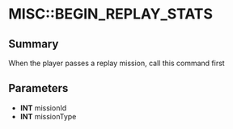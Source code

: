 # MISC::BEGIN_REPLAY_STATS

## Summary
When the player passes a replay mission, call this command first

## Parameters
* **INT** missionId
* **INT** missionType